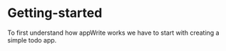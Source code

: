 # Getting-started

To first understand how appWrite works we have to start with creating a simple todo app.